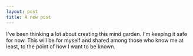 ```yaml
---
layout: post
title: A new post
---
```


I've been thinking a lot about creating this mind garden. I'm keeping it safe for now. This will be for myself and shared among those who know me at least, to the point of how I want to be known.

